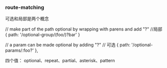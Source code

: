 ### route-matching 
可选和局部是两个概念

// make part of the path optional by wrapping with parens and add "?"
//局部
{ path: '/optional-group/(foo/)?bar' }


// a param can be made optional by adding "?"
// 可选
{ path: '/optional-params/:foo?' },

四个值：
optional、repeat、partial、asterisk、pattern

